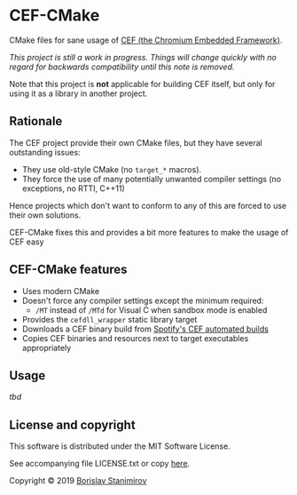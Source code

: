 # CEF-CMake

CMake files for sane usage of [CEF (the Chromium Embedded Framework)](https://bitbucket.org/chromiumembedded/cef-project/src/master/).

*This project is still a work in progress. Things will change quickly with no regard for backwards compatibility until this note is removed.*

Note that this project is **not** applicable for building CEF itself, but only for using it as a library in another project.

## Rationale

The CEF project provide their own CMake files, but they have several outstanding issues:

* They use old-style CMake (no `target_*` macros).
* They force the use of many potentially unwanted compiler settings (no exceptions, no RTTI, C++11)

Hence projects which don't want to conform to any of this are forced to use their own solutions.

CEF-CMake fixes this and provides a bit more features to make the usage of CEF easy

## CEF-CMake features

* Uses modern CMake
* Doesn't force any compiler settings except the minimum required:
	* `/MT` instead of `/MTd` for Visual C when sandbox mode is enabled
* Provides the `cefdll_wrapper` static library target
* Downloads a CEF binary build from [Spotify's CEF automated builds](http://opensource.spotify.com/cefbuilds/index.html)
* Copies CEF binaries and resources next to target executables appropriately

## Usage

*tbd*

## License and copyright

This software is distributed under the MIT Software License.

See accompanying file LICENSE.txt or copy [here](https://opensource.org/licenses/MIT).

Copyright &copy; 2019 [Borislav Stanimirov](http://github.com/iboB)
